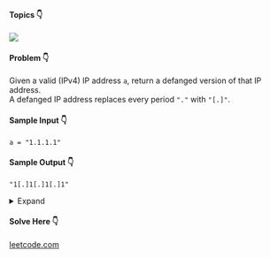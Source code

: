 #### Topics :point_down:
![](https://img.shields.io/badge/-string-wheat)

#### Problem :point_down:
Given a valid (IPv4) IP address `a`, return a defanged version of that IP address.  
A defanged IP address replaces every period `"."` with `"[.]"`.

#### Sample Input :point_down:
```
a = "1.1.1.1"
```
#### Sample Output :point_down:
```
"1[.]1[.]1[.]1"
```

<details>
<summary>Expand</summary>

#### Python :point_down:
```py
def solve(a):
    return a.replace('.', '[.]')
```
#### Time Complexity :point_down:
```
O(n)
```
#### Space Complexity :point_down:
```
O(1)
```
</details>

#### Solve Here :point_down:
[leetcode.com](https://leetcode.com/problems/defanging-an-ip-address/)
